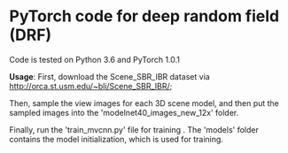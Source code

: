 # PyTorch code for deep random field (DRF) 
Code is tested on Python 3.6 and PyTorch 1.0.1

**Usage**: 
First, download the Scene_SBR_IBR dataset via http://orca.st.usm.edu/~bli/Scene_SBR_IBR/;

Then, sample the view images for each 3D scene model, and then put the sampled images into the 'modelnet40_images_new_12x' folder. 

Finally, run the 'train_mvcnn.py' file for training . The 'models' folder contains the model initialization, which is used for training.
